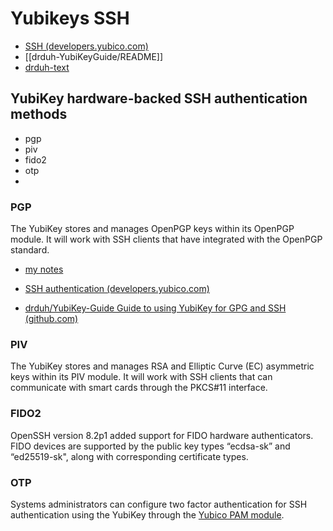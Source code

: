 # Yubikeys SSH


- [SSH (developers.yubico.com)](https://developers.yubico.com/SSH/)
- [[drduh-YubiKeyGuide/README]]
- [drduh-text](drduh-text.md)

## YubiKey hardware-backed SSH authentication methods

- pgp
- piv
- fido2
- otp
- 
### PGP

The YubiKey stores and manages OpenPGP keys within its OpenPGP module. It will work with SSH clients that have integrated with the OpenPGP standard.

- [my notes](my-notes)

- [SSH authentication (developers.yubico.com)](https://developers.yubico.com/PGP/SSH_authentication/index.html)
- [drduh/YubiKey-Guide Guide to using YubiKey for GPG and SSH (github.com)](https://github.com/drduh/YubiKey-Guide)

### PIV

The YubiKey stores and manages RSA and Elliptic Curve (EC) asymmetric keys within its PIV module. It will work with SSH clients that can communicate with smart cards through the PKCS#11 interface.

### FIDO2

OpenSSH version 8.2p1 added support for FIDO hardware authenticators. FIDO devices are supported by the public key types “ecdsa-sk” and “ed25519-sk", along with corresponding certificate types.

### OTP

Systems administrators can configure two factor authentication for SSH authentication using the YubiKey through the [Yubico PAM module](https://developers.yubico.com/yubico-pam/).
